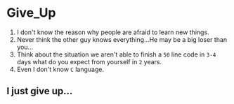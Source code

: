 # Give_Up

1) I don't know the reason why people are afraid to learn new things.
2) Never think the other guy knows everything...He may be a big loser than you...
3) Think about the situation we aren't able to finish a `50` line code in `3-4` days what do you expect from yourself in `2` years.
4) Even I don't know `C` language.

I just give up...
---